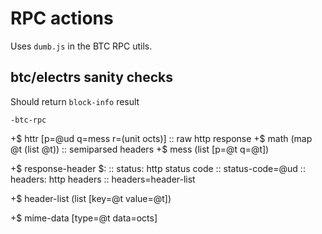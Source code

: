 # RPC actions
Uses `dumb.js` in the BTC RPC utils.

## btc/electrs sanity checks
Should return `block-info` result
```
-btc-rpc
```


  +$  httr  [p=@ud q=mess r=(unit octs)]                ::  raw http response
  +$  math  (map @t (list @t))                          ::  semiparsed headers
  +$  mess  (list [p=@t q=@t])                          


  +$  response-header
    $:  ::  status: http status code
        ::
        status-code=@ud
        ::  headers: http headers
        ::
        headers=header-list
        
+$  header-list
(list [key=@t value=@t])


  +$  mime-data
    [type=@t data=octs]


